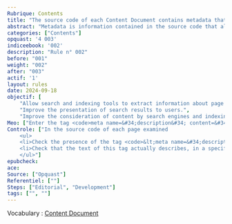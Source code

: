 ```yaml
---
Rubrique: Contents
title: "The source code of each Content Document contains metadata that describes its content"
abstract: "Metadata is information contained in the source code that allows it to be described or provided with information about it. This rule concerns the description metadata which, as its name suggests, allows you to describe the page."
categories: ["Contents"]
opquast: '4 003'
indiceebook: '002'
description: "Rule n° 002"
before: "001"
weight: "002"
after: "003"
actif: '1'
layout: rules
date: 2024-09-18
objectif: [
    "Allow search and indexing tools to extract information about page content.",
    "Improve the presentation of search results to users.",
    "Improve the consideration of content by search engines and indexing tools."]
Meo: ["Enter the tag <code>meta name=&#34;description&#34; content=&#34;&#34;</code>, or failing that a specific element having the same function, with a description of the content of the page or site."]
Controle: ["In the source code of each page examined 
    <ul>
    <li>Check the presence of the tag <code>&lt;meta name=&#34;description&#34; content=&#34;&#34; /&gt;</code> or an equivalent using, for example, browser development tools.</li>
    <li>Check that the text of this tag actually describes, in a specific or more generic way, the content of the page.</li>
    </ul>"]
epubcheck: 
ace: 
Source: ["Opquast"]
Referentiel: [""]
Steps: ["Editorial", "Development"]
tags: ["", ""]
---
```


Vocabulary : [Content Document](../../vocabulaire#contentdocument)